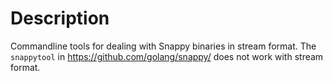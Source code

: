 # Description

Commandline tools for dealing with Snappy binaries in stream format. The `snappytool` in https://github.com/golang/snappy/ does
not work with stream format.
